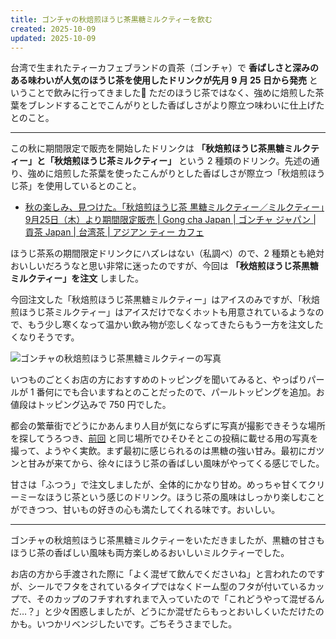 ```yaml
---
title: ゴンチャの秋焙煎ほうじ茶黒糖ミルクティーを飲む
created: 2025-10-09
updated: 2025-10-09
---
```


台湾で生まれたティーカフェブランドの貢茶（ゴンチャ）で **香ばしさと深みのある味わいが人気のほうじ茶を使用したドリンクが先月 9 月 25 日から発売** ということで飲みに行ってきました🍁 ただのほうじ茶ではなく、強めに焙煎した茶葉をブレンドすることでこんがりとした香ばしさがより際立つ味わいに仕上げたとのこと。

---

この秋に期間限定で販売を開始したドリンクは **「秋焙煎ほうじ茶黒糖ミルクティー」と「秋焙煎ほうじ茶ミルクティー」** という 2 種類のドリンク。先述の通り、強めに焙煎した茶葉を使ったこんがりとした香ばしさが際立つ「秋焙煎ほうじ茶」を使用しているとのこと。

- [秋の楽しみ、見つけた。「秋焙煎ほうじ茶 黒糖ミルクティー／ミルクティー」9月25日（木）より期間限定販売 | Gong cha Japan | ゴンチャ ジャパン | 貢茶 Japan | 台湾茶 | アジアン ティー カフェ](https://www.gongcha.co.jp/autumn-roast-hojicha/)

ほうじ茶系の期間限定ドリンクにハズレはない（私調べ）ので、2 種類とも絶対おいしいだろうなと思い非常に迷ったのですが、今回は **「秋焙煎ほうじ茶黒糖ミルクティー」を注文** しました。

今回注文した「秋焙煎ほうじ茶黒糖ミルクティー」はアイスのみですが、「秋焙煎ほうじ茶ミルクティー」はアイスだけでなくホットも用意されているようなので、もう少し寒くなって温かい飲み物が恋しくなってきたらもう一方を注文したくなりそうです。

![ゴンチャの秋焙煎ほうじ茶黒糖ミルクティーの写真](b2f9e72d-1162-4cb0-b5e6-5f11b440e300)

いつものごとくお店の方におすすめのトッピングを聞いてみると、やっぱりパールが 1 番何にでも合いますねとのことだったので、パールトッピングを追加。お値段はトッピング込みで 750 円でした。

都会の繁華街でどうにかあんまり人目が気にならずに写真が撮影できそうな場所を探してうろつき、[前回](/blog/20250919/) と同じ場所でひそひそとこの投稿に載せる用の写真を撮って、ようやく実飲。まず最初に感じられるのは黒糖の強い甘み。最初にガツンと甘みが来てから、徐々にほうじ茶の香ばしい風味がやってくる感じでした。

甘さは「ふつう」で注文しましたが、全体的にかなり甘め。めっちゃ甘くてクリーミーなほうじ茶という感じのドリンク。ほうじ茶の風味はしっかり楽しむことができつつ、甘いもの好きの心も満たしてくれる味です。おいしい。

---

ゴンチャの秋焙煎ほうじ茶黒糖ミルクティーをいただきましたが、黒糖の甘さもほうじ茶の香ばしい風味も両方楽しめるおいしいミルクティーでした。

お店の方から手渡された際に「よく混ぜて飲んでくださいね」と言われたのですが、シールでフタをされているタイプではなくドーム型のフタが付いているカップで、そのカップのフチすれすれまで入っていたので「これどうやって混ぜるんだ…？」と少々困惑しましたが、どうにか混ぜたらもっとおいしくいただけたのかも。いつかリベンジしたいです。ごちそうさまでした。
